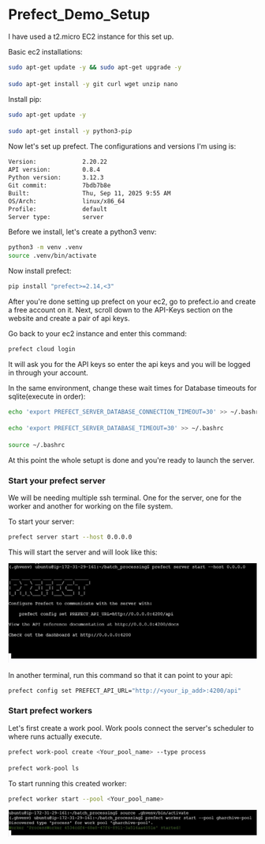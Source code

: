 # Prefect_Demo_Setup

I have used a t2.micro EC2 instance for this set up.

Basic ec2 installations:
```bash
sudo apt-get update -y && sudo apt-get upgrade -y

sudo apt-get install -y git curl wget unzip nano
```

Install pip:
```bash
sudo apt-get update -y

sudo apt-get install -y python3-pip
```

Now let's set up prefect. The configurations and versions I'm using is:
```
Version:             2.20.22
API version:         0.8.4
Python version:      3.12.3
Git commit:          7bdb7b8e
Built:               Thu, Sep 11, 2025 9:55 AM
OS/Arch:             linux/x86_64
Profile:             default
Server type:         server
```

Before we install, let's create a python3 venv:
```bash
python3 -m venv .venv
source .venv/bin/activate
```

Now install prefect:
```bash
pip install "prefect>=2.14,<3"
```

After you're done setting up prefect on your ec2, go to prefect.io and create a free account on it. Next, scroll down to the API-Keys section on the website and create a pair of api keys. 

Go back to your ec2 instance and enter this command:
```bash
prefect cloud login
```
It will ask you for the API keys so enter the api keys and you will be logged in through your account.

In the same environment, change these wait times for Database timeouts for sqlite(execute in order):
```bash
echo 'export PREFECT_SERVER_DATABASE_CONNECTION_TIMEOUT=30' >> ~/.bashrc

echo 'export PREFECT_SERVER_DATABASE_TIMEOUT=30' >> ~/.bashrc

source ~/.bashrc
```
At this point the whole setupt is done and you're ready to launch the server.

### Start your prefect server
We will be needing multiple ssh terminal. One for the server, one for the worker and another for working on the file system.

To start your server:
```bash
prefect server start --host 0.0.0.0
```
This will start the server and will look like this:

![Alt text](Images/Server.JPG)

In another terminal, run this command so that it can point to your api:
```bash
prefect config set PREFECT_API_URL="http://<your_ip_add>:4200/api"
```

### Start prefect workers

Let's first create a work pool. Work pools connect the server's scheduler to where runs actually execute.

```bash
prefect work-pool create <Your_pool_name> --type process

prefect work-pool ls
```

To start running this created worker:
```bash
prefect worker start --pool <Your_pool_name>
```

![Alt text](Images/Worker.JPG)

